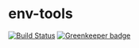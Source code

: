 # env-tools

[![Build Status](https://travis-ci.com/doniyor2109/env-tools.svg?branch=master)](https://travis-ci.com/doniyor2109/env-tools)
[![Greenkeeper badge](https://badges.greenkeeper.io/doniyor2109/env-tools.svg)](https://greenkeeper.io/)

